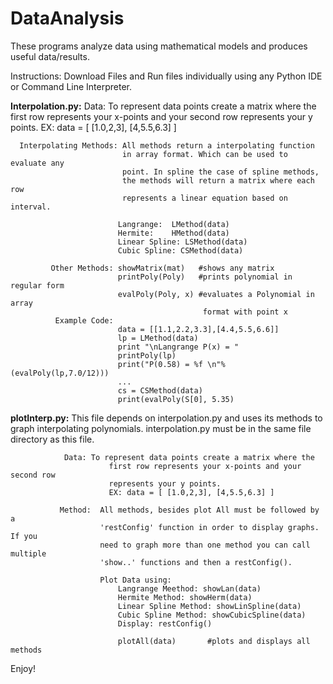 DataAnalysis
============

These programs analyze data using mathematical models and produces useful data/results. 

Instructions: Download Files and Run files individually using any Python IDE or Command Line Interpreter.

**Interpolation.py:**
                    Data: To represent data points create a matrix where the 
                          first row represents your x-points and your second row
                          represents your y points.
                          EX: data = [ [1.0,2,3], [4,5.5,6.3] ]
                    
      Interpolating Methods: All methods return a interpolating function 
                             in array format. Which can be used to evaluate any 
                             point. In spline the case of spline methods, 
                             the methods will return a matrix where each row 
                             represents a linear equation based on interval. 
                                                      
                            Langrange:  LMethod(data)
                            Hermite:    HMethod(data)
                            Linear Spline: LSMethod(data)
                            Cubic Spline: CSMethod(data)

             Other Methods: showMatrix(mat)   #shows any matrix
                            printPoly(Poly)   #prints polynomial in regular form
                            evalPoly(Poly, x) #evaluates a Polynomial in array 
                                               format with point x
              Example Code:
                            data = [[1.1,2.2,3.3],[4.4,5.5,6.6]]
                            lp = LMethod(data)
                            print "\nLangrange P(x) = "
                            printPoly(lp)
                            print("P(0.58) = %f \n"% (evalPoly(lp,7.0/12)))
                            ...
                            cs = CSMethod(data)
                            print(evalPoly(S[0], 5.35)

**plotInterp.py:**
               This file depends on interpolation.py and uses its methods to 
               graph interpolating polynomials. interpolation.py must be in the 
               same file directory as this file. 
               
                Data: To represent data points create a matrix where the 
                          first row represents your x-points and your second row
                          represents your y points.
                          EX: data = [ [1.0,2,3], [4,5.5,6.3] ]

               Method:  All methods, besides plot All must be followed by a
                        'restConfig' function in order to display graphs. If you 
                        need to graph more than one method you can call multiple
                        'show..' functions and then a restConfig().
                        
                        Plot Data using:
                            Langrange Meethod: showLan(data)
                            Hermite Method: showHerm(data)
                            Linear Spline Method: showLinSpline(data)
                            Cubic Spline Method: showCubicSpline(data)
                            Display: restConfig()
                        
                            plotAll(data)       #plots and displays all methods

Enjoy!
